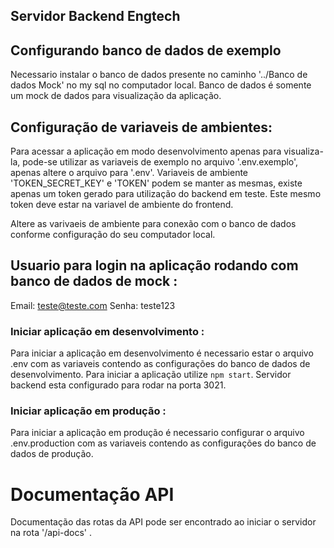 ## Servidor Backend Engtech

## Configurando banco de dados de exemplo
Necessario instalar o banco de dados presente no caminho '../Banco de dados Mock' no my sql no computador local.
Banco de dados é somente um mock de dados para visualização da aplicação.

## Configuração de variaveis de ambientes: 
Para acessar a aplicação em modo desenvolvimento apenas para visualiza-la, pode-se utilizar as variaveis de exemplo no arquivo '.env.exemplo', apenas altere o arquivo para '.env'. 
Variaveis de ambiente 'TOKEN_SECRET_KEY' e 'TOKEN' podem se manter as mesmas, existe apenas um token gerado para utilização do backend em teste. Este mesmo token deve estar na variavel de ambiente do frontend.

Altere as varivaeis de ambiente para conexão com o banco de dados conforme configuração do seu computador local.

## Usuario para login na aplicação rodando com banco de dados de mock :
Email: teste@teste.com
Senha: teste123

### Iniciar aplicação em desenvolvimento : 
Para iniciar a aplicação em desenvolvimento é necessario estar o arquivo .env com as variaveis contendo as configurações do banco de dados de desenvolvimento.
Para iniciar a aplicação utilize `npm start`. Servidor backend esta configurado para rodar na porta 3021.

### Iniciar aplicação em produção :
Para iniciar a aplicação em produção é necessario configurar o arquivo .env.production com as variaveis contendo as configurações do banco de dados de produção.

# Documentação API
Documentação das rotas da API pode ser encontrado ao iniciar o servidor na rota '/api-docs' .